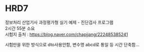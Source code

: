 # HRD7
정보처리 산업기사 과정평가형 실기 예제 - 진단검사 프로그램<br>
2시간 55분 소요<br>
시험지 출처 : https://blog.naver.com/chapjjang/222485385241 <br>

시험만을 위한 방식으로 dto사용안함, 변수명 abcd로 통일 등 시간 단축함...
